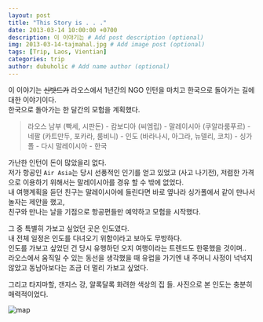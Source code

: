 ```yaml
---
layout: post
title: "This Story is . . ."
date: 2013-03-14 10:00:00 +0700
description: 이 이야기는 # Add post description (optional)
img: 2013-03-14-tajmahal.jpg # Add image post (optional)
tags: [Trip, Laos, Vientian]
categories: trip
author: dubuholic # Add name author (optional)
---
```



이 이야기는 ~~신밧드가~~ 라오스에서 1년간의 NGO 인턴을 마치고 한국으로 돌아가는 길에 대한 이야기이다.  
한국으로 돌아가는 한 달간의 모험을 계획했다.  

> 라오스 남부 (빡세, 시판돈) - 캄보디아 (씨엠립) - 말레이시아 (쿠알라룸푸르) - 네팔 (카트만두, 포카라, 룸비니) - 인도 (바라나시, 아그라, 뉴델리, 코치) - 싱가폴 - 다시 말레이시아 - 한국  

가난한 인턴이 돈이 많았을리 없다.  
저가 항공인 `Air Asia`는 당시 선풍적인 인기를 얻고 있었고 (사고 나기전), 저렴한 가격으로 이용하기 위해서는 말레이시아를 경유 할 수 밖에 없었다.  
내 여행계획을 듣던 친구는 말레이시아에 들린다면 바로 옆나라 싱가폴에서 같이 만나서 놀자는 제안을 했고,  
친구와 만나는 날을 기점으로 항공편들만 예약하고 모험을 시작했다.  

그 중 특별히 가보고 싶었던 곳은 인도였다.   
내 전체 일정은 인도를 다녀오기 위함이라고 보아도 무방하다.  
인도를 가보고 싶었던 건 당시 유행하던 오지 여행이라는 트렌드도 한몫했을 것이며..  
라오스에서 움직일 수 있는 동선을 생각했을 때 유럽을 가기엔 내 주머니 사정이 넉넉지 않았고 동남아보다는 조금 더 멀리 가보고 싶었다.

그리고 타지마할, 갠지스 강, 알록달록 화려한 색상의 집 들. 사진으로 본 인도는 충분히 매력적이었다.


![map]({{site.baseurl}}/assets/img/2013-03-14-map.jpg.JPG)
